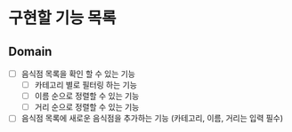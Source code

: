 # 구현할 기능 목록

## Domain
- [ ] 음식점 목록을 확인 할 수 있는 기능
  - [ ] 카테고리 별로 필터링 하는 기능
  - [ ] 이름 순으로 정렬할 수 있는 기능
  - [ ] 거리 순으로 정렬할 수 있는 기능   
- [ ] 음식점 목록에 새로운 음식점을 추가하는 기능 (카테고리, 이름, 거리는 입력 필수)
